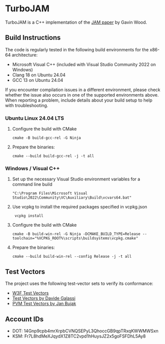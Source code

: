 # TurboJAM

TurboJAM is a C++ implementation of the [JAM paper](https://github.com/gavofyork/graypaper) by Gavin Wood.

## Build Instructions

The code is regularly tested in the following build environments for the x86-64 architecture:
- Microsoft Visual C++ (included with Visual Studio Community 2022 on Windows)
- Clang 18 on Ubuntu 24.04
- GCC 13 on Ubuntu 24.04

If you encounter compilation issues in a different environment,
please check whether the issue also occurs in one of the supported environments above.
When reporting a problem, include details about your build setup to help with troubleshooting.

### Ubuntu Linux 24.04 LTS
1. Configure the build with CMake
   ```
   cmake -B build-gcc-rel -G Ninja
   ```
2. Prepare the binaries:
   ```
   cmake --build build-gcc-rel -j -t all
   ```

### Windows / Visual C++
1. Set up the necessary Visual Studio environment variables for a command line build
    ```
    "C:\Program Files\Microsoft Visual Studio\2022\Community\VC\Auxiliary\Build\vcvars64.bat"
   ```
2. Use vcpkg to install the required packages specified in vcpkg.json
   ```
    vcpkg install
   ```
3. Configure the build with CMake
   ```
   cmake -B build-win-rel -G Ninja -DCMAKE_BUILD_TYPE=Release --toolchain="%VCPKG_ROOT%\scripts\buildsystems\vcpkg.cmake"
   ```
4. Prepare the binaries:
   ```
   cmake --build build-win-rel --config Release -j -t all
   ```

## Test Vectors
The project uses the following test-vector sets to verify its conformance:
- [W3F Test Vectors](https://github.com/w3f/jamtestvectors)
- [Test Vectors by Davide Galassi](https://github.com/davxy/jam-test-vectors/tree/polkajam-vectors)
- [PVM Test Vectors by Jan Bujak](https://github.com/koute/jamtestvectors/tree/master_pvm_initial)

## Account IDs
- DOT: 14Gnp9cpb4mrXrpbCVNQSEPyL3QhoccGB9qpTRxqKWWMWSxn
- KSM: Fr7L8hdMeXJqydX1Z8TC2vpd1hHuysJZ2x5goFSFDhL5Ay8
